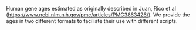 Human gene ages estimated as originally described in Juan, Rico et al (https://www.ncbi.nlm.nih.gov/pmc/articles/PMC3863426/). We provide the ages in two different formats to faciliate their use with different scripts.
